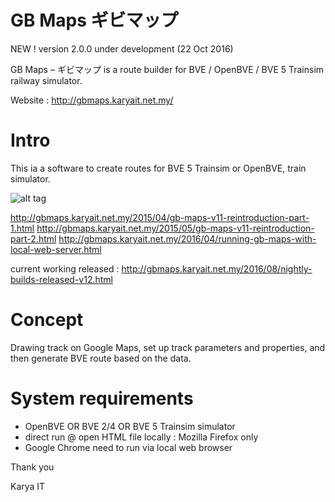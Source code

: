GB Maps ギビマップ
===============
NEW ! version 2.0.0 under development (22 Oct 2016)

GB Maps – ギビマップ is a route builder for BVE / OpenBVE / BVE 5 Trainsim railway simulator.

Website : http://gbmaps.karyait.net.my/

Intro
=====
This ia a software to create routes for BVE 5 Trainsim or OpenBVE, train simulator.

![alt tag](http://lh3.googleusercontent.com/-e2tBTJPlbG4/VTaihfrfSLI/AAAAAAAAFQ0/FI-sSybOrl0/s1600-h/gbmap01%25255B5%25255D.jpg)

http://gbmaps.karyait.net.my/2015/04/gb-maps-v11-reintroduction-part-1.html
http://gbmaps.karyait.net.my/2015/05/gb-maps-v11-reintroduction-part-2.html
http://gbmaps.karyait.net.my/2016/04/running-gb-maps-with-local-web-server.html

current working released : http://gbmaps.karyait.net.my/2016/08/nightly-builds-released-v12.html

Concept
=======
Drawing track on Google Maps, set up track parameters and properties, and then generate BVE route based on the data.



System requirements
===================
- OpenBVE OR BVE 2/4 OR BVE 5 Trainsim simulator
- direct run @ open HTML file locally : Mozilla Firefox only
- Google Chrome need to run via local web browser


 

Thank you


Karya IT
